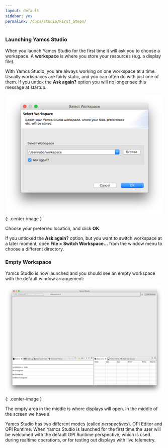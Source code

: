 ```yaml
---
layout: default
sidebar: yes
permalink: /docs/studio/First_Steps/
---
```


### Launching Yamcs Studio
When you launch Yamcs Studio for the first time it will ask you to choose a workspace. A **workspace** is where you store your resources (e.g. a display file).

With Yamcs Studio, you are always working on one workspace at a time. Usually workspaces are fairly static, and you can often do with just one of them. If you untick the **Ask again?** option you will no longer see this message at startup.

![Select Workspace](/assets/studio/select-workspace.png){: .center-image }

Choose your preferred location, and click **OK**.

<p class="hint">
    If you unticked the <strong>Ask again?</strong> option, but you want to switch workspace at a later moment, open <strong>File > Switch Workspace...</strong> from the window menu to choose a different directory.
</p>


### Empty Workspace
Yamcs Studio is now launched and you should see an empty workspace with the default window arrangement:

![Empty Workspace](/assets/studio/empty-workspace.png){: .center-image }

The empty area in the middle is where displays will open. In the middle of the screen we have a


Yamcs Studio has two different modes (called *perspectives*). OPI Editor and OPI Runtime. When Yamcs Studio is launched for the first time the user will be welcomed with the default OPI Runtime perspective, which is used during realtime operations, or for testing out displays with live telemetry.
